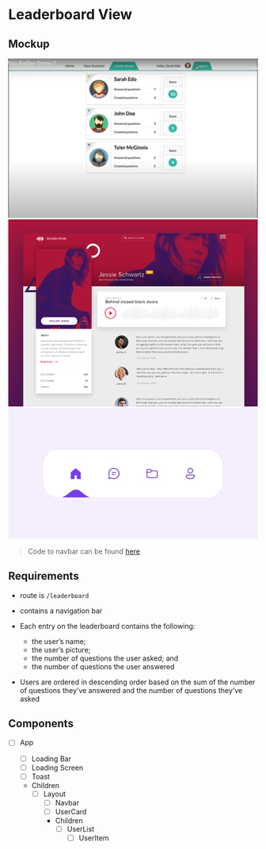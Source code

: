 # Leaderboard View

## Mockup

![Recommendation1](./mockup/leaderboard-recommendation.jpg)
![Layout](./mockup/app-layout.png)
![Navbar](./mockup/navbar.jpg)

> Code to navbar can be found [here](https://codepen.io/aaroniker/pen/rNMmZvq)

## Requirements

- route is `/leaderboard`
- contains a navigation bar
- Each entry on the leaderboard contains the following:

  - the user’s name;
  - the user’s picture;
  - the number of questions the user asked; and
  - the number of questions the user answered

- Users are ordered in descending order based on the sum of the number of questions they’ve answered and the number of questions they’ve asked

## Components

- [ ] App

  - [ ] Loading Bar
  - [ ] Loading Screen
  - [ ] Toast
  - Children
    - [ ] Layout
      - [ ] Navbar
      - [ ] UserCard
      - Children
        - [ ] UserList
          - [ ] UserItem
